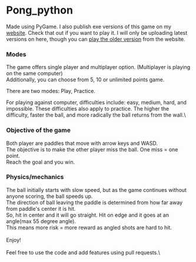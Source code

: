 # Pong_python
Made using PyGame. I also publish exe versions of this game on my [website](https://divy-07.github.io/). Check that out if you want to play it. I will only be uploading latest versions on here, though you can [play the older version](https://divy-07.github.io/games/pong/) from the website.

### Modes

The game offers single player and multiplayer option. (Multiplayer is playing on the same computer)\
Additionally, you can choose from 5, 10 or unlimited points game.

There are two modes: Play, Practice.

For playing against computer, difficulties include: easy, medium, hard, and impossible.
These difficulties also apply to practice. The higher the difficulty, faster the ball, and more radically the ball returns from the wall.\

### Objective of the game

Both player are paddles that move with arrow keys and WASD.\
The objective is to make the other player miss the ball. One miss = one point.\
Reach the goal and you win.

### Physics/mechanics

The ball initially starts with slow speed, but as the game continues without anyone scoring, the ball speeds up.\
The direction of ball leaving the paddle is determined from how far away from paddle's center it is hit.\
So, hit in center and it will go straight. Hit on edge and it goes at an angle(max 55 degree angle).\
This means more risk = more reward as angled shots are hard to hit.\
\
Enjoy!\
\
Feel free to use the code and add features using pull requests.\
